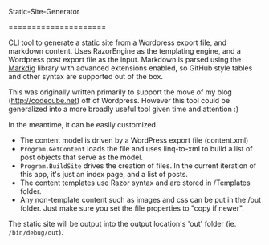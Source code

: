 Static-Site-Generator

=====================


CLI tool to generate a static site from a Wordpress export file, and markdown content.
Uses RazorEngine as the templating engine, and a Wordpress post export file as the input.
Markdown is parsed using the [Markdig](https://github.com/xoofx/markdig) library with advanced extensions enabled, so GitHub style tables and other syntax are supported out of the box.

This was originally written primarily to support the move of my blog (http://codecube.net) off of Wordpress. However this tool could be generalized into a more broadly useful tool given time and attention :)

In the meantime, it can be easily customized.

* The content model is driven by a WordPress export file (content.xml)
* `Program.GetContent` loads the file and uses linq-to-xml to build a list of post objects that serve as the model.
* `Program.BuildSite` drives the creation of files. In the current iteration of this app, it's just an index page, and a list of posts.
* The content templates use Razor syntax and are stored in /Templates folder.
* Any non-template content such as images and css can be put in the /out folder. Just make sure you set the file properties to "copy if newer".

The static site will be output into the output location's 'out' folder (ie. `/bin/debug/out`).
